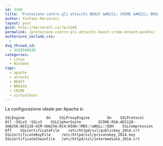 ```yaml
---
id: 3166
title: 'Protezione contro gli attacchi BEAST &#8211; CRIME &#8211; BREACH &#8211; POODLE'
author: Stefano Marzorati
layout: post
guid: http://marzorati.co/?p=3166
permalink: /protezione-contro-gli-attacchi-beast-crime-breach-poodle/
authorsure_include_css:
  - 
dsq_thread_id:
  - 3258504930
categories:
  - Linux
  - Windows
tags:
  - apache
  - attacks
  - BEAST
  - BREACH
  - CRIME
  - virtualhost
---
```

La configurazione ideale per Apache è:

`SSLEngine			On   
  SSLProxyEngine		On   
  SSLProtocol			All -SSLv2 -SSLv3   
  SSLCipherSuite		ECDHE-RSA-AES128-SHA256:AES128-GCM-SHA256:RC4:HIGH:!MD5:!aNULL:!EDH   
  SSLCompression Off   
  SSLCertificateFile 	/etc/httpd/ssl/publickey_2014.crt   
  SSLCertificateKeyFile 	/etc/httpd/ssl/privatekey_2014.key   
  SSLCertificateChainFile	/etc/httpd/ssl/intermediate_2014.crt`